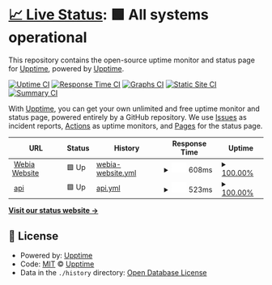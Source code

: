 # [📈 Live Status](https://status.webia.io): <!--live status--> **🟩 All systems operational**

This repository contains the open-source uptime monitor and status page for [Upptime](https://upptime.js.org), powered by [Upptime](https://github.com/upptime/upptime).

[![Uptime CI](https://github.com/koj-co/upptime/workflows/Uptime%20CI/badge.svg)](https://github.com/koj-co/upptime/actions?query=workflow%3A%22Uptime+CI%22)
[![Response Time CI](https://github.com/koj-co/upptime/workflows/Response%20Time%20CI/badge.svg)](https://github.com/koj-co/upptime/actions?query=workflow%3A%22Response+Time+CI%22)
[![Graphs CI](https://github.com/koj-co/upptime/workflows/Graphs%20CI/badge.svg)](https://github.com/koj-co/upptime/actions?query=workflow%3A%22Graphs+CI%22)
[![Static Site CI](https://github.com/koj-co/upptime/workflows/Static%20Site%20CI/badge.svg)](https://github.com/koj-co/upptime/actions?query=workflow%3A%22Static+Site+CI%22)
[![Summary CI](https://github.com/koj-co/upptime/workflows/Summary%20CI/badge.svg)](https://github.com/koj-co/upptime/actions?query=workflow%3A%22Summary+CI%22)

With [Upptime](https://upptime.js.org), you can get your own unlimited and free uptime monitor and status page, powered entirely by a GitHub repository. We use [Issues](https://github.com/upptime/upptime/issues) as incident reports, [Actions](https://github.com/upptime/upptime/actions) as uptime monitors, and [Pages](https://status.webia.io) for the status page.

<!--start: status pages-->
<!-- This summary is generated by Upptime (https://github.com/upptime/upptime) -->
<!-- Do not edit this manually, your changes will be overwritten -->
<!-- prettier-ignore -->
| URL | Status | History | Response Time | Uptime |
| --- | ------ | ------- | ------------- | ------ |
| <img alt="" src="https://favicons.githubusercontent.com/webia.io" height="13"> [Webia Website](https://webia.io) | 🟩 Up | [webia-website.yml](https://github.com/webiaio/status/commits/HEAD/history/webia-website.yml) | <details><summary><img alt="Response time graph" src="./graphs/webia-website/response-time-week.png" height="20"> 608ms</summary><br><a href="https://status.webia.io/history/webia-website"><img alt="Response time 609" src="https://img.shields.io/endpoint?url=https%3A%2F%2Fraw.githubusercontent.com%2Fwebiaio%2Fstatus%2FHEAD%2Fapi%2Fwebia-website%2Fresponse-time.json"></a><br><a href="https://status.webia.io/history/webia-website"><img alt="24-hour response time 541" src="https://img.shields.io/endpoint?url=https%3A%2F%2Fraw.githubusercontent.com%2Fwebiaio%2Fstatus%2FHEAD%2Fapi%2Fwebia-website%2Fresponse-time-day.json"></a><br><a href="https://status.webia.io/history/webia-website"><img alt="7-day response time 608" src="https://img.shields.io/endpoint?url=https%3A%2F%2Fraw.githubusercontent.com%2Fwebiaio%2Fstatus%2FHEAD%2Fapi%2Fwebia-website%2Fresponse-time-week.json"></a><br><a href="https://status.webia.io/history/webia-website"><img alt="30-day response time 627" src="https://img.shields.io/endpoint?url=https%3A%2F%2Fraw.githubusercontent.com%2Fwebiaio%2Fstatus%2FHEAD%2Fapi%2Fwebia-website%2Fresponse-time-month.json"></a><br><a href="https://status.webia.io/history/webia-website"><img alt="1-year response time 609" src="https://img.shields.io/endpoint?url=https%3A%2F%2Fraw.githubusercontent.com%2Fwebiaio%2Fstatus%2FHEAD%2Fapi%2Fwebia-website%2Fresponse-time-year.json"></a></details> | <details><summary><a href="https://status.webia.io/history/webia-website">100.00%</a></summary><a href="https://status.webia.io/history/webia-website"><img alt="All-time uptime 99.77%" src="https://img.shields.io/endpoint?url=https%3A%2F%2Fraw.githubusercontent.com%2Fwebiaio%2Fstatus%2FHEAD%2Fapi%2Fwebia-website%2Fuptime.json"></a><br><a href="https://status.webia.io/history/webia-website"><img alt="24-hour uptime 100.00%" src="https://img.shields.io/endpoint?url=https%3A%2F%2Fraw.githubusercontent.com%2Fwebiaio%2Fstatus%2FHEAD%2Fapi%2Fwebia-website%2Fuptime-day.json"></a><br><a href="https://status.webia.io/history/webia-website"><img alt="7-day uptime 100.00%" src="https://img.shields.io/endpoint?url=https%3A%2F%2Fraw.githubusercontent.com%2Fwebiaio%2Fstatus%2FHEAD%2Fapi%2Fwebia-website%2Fuptime-week.json"></a><br><a href="https://status.webia.io/history/webia-website"><img alt="30-day uptime 100.00%" src="https://img.shields.io/endpoint?url=https%3A%2F%2Fraw.githubusercontent.com%2Fwebiaio%2Fstatus%2FHEAD%2Fapi%2Fwebia-website%2Fuptime-month.json"></a><br><a href="https://status.webia.io/history/webia-website"><img alt="1-year uptime 99.77%" src="https://img.shields.io/endpoint?url=https%3A%2F%2Fraw.githubusercontent.com%2Fwebiaio%2Fstatus%2FHEAD%2Fapi%2Fwebia-website%2Fuptime-year.json"></a></details>
| <img alt="" src="https://favicons.githubusercontent.com/api.webia.io" height="13"> [api](https://api.webia.io) | 🟩 Up | [api.yml](https://github.com/webiaio/status/commits/HEAD/history/api.yml) | <details><summary><img alt="Response time graph" src="./graphs/api/response-time-week.png" height="20"> 523ms</summary><br><a href="https://status.webia.io/history/api"><img alt="Response time 492" src="https://img.shields.io/endpoint?url=https%3A%2F%2Fraw.githubusercontent.com%2Fwebiaio%2Fstatus%2FHEAD%2Fapi%2Fapi%2Fresponse-time.json"></a><br><a href="https://status.webia.io/history/api"><img alt="24-hour response time 561" src="https://img.shields.io/endpoint?url=https%3A%2F%2Fraw.githubusercontent.com%2Fwebiaio%2Fstatus%2FHEAD%2Fapi%2Fapi%2Fresponse-time-day.json"></a><br><a href="https://status.webia.io/history/api"><img alt="7-day response time 523" src="https://img.shields.io/endpoint?url=https%3A%2F%2Fraw.githubusercontent.com%2Fwebiaio%2Fstatus%2FHEAD%2Fapi%2Fapi%2Fresponse-time-week.json"></a><br><a href="https://status.webia.io/history/api"><img alt="30-day response time 472" src="https://img.shields.io/endpoint?url=https%3A%2F%2Fraw.githubusercontent.com%2Fwebiaio%2Fstatus%2FHEAD%2Fapi%2Fapi%2Fresponse-time-month.json"></a><br><a href="https://status.webia.io/history/api"><img alt="1-year response time 492" src="https://img.shields.io/endpoint?url=https%3A%2F%2Fraw.githubusercontent.com%2Fwebiaio%2Fstatus%2FHEAD%2Fapi%2Fapi%2Fresponse-time-year.json"></a></details> | <details><summary><a href="https://status.webia.io/history/api">100.00%</a></summary><a href="https://status.webia.io/history/api"><img alt="All-time uptime 99.92%" src="https://img.shields.io/endpoint?url=https%3A%2F%2Fraw.githubusercontent.com%2Fwebiaio%2Fstatus%2FHEAD%2Fapi%2Fapi%2Fuptime.json"></a><br><a href="https://status.webia.io/history/api"><img alt="24-hour uptime 100.00%" src="https://img.shields.io/endpoint?url=https%3A%2F%2Fraw.githubusercontent.com%2Fwebiaio%2Fstatus%2FHEAD%2Fapi%2Fapi%2Fuptime-day.json"></a><br><a href="https://status.webia.io/history/api"><img alt="7-day uptime 100.00%" src="https://img.shields.io/endpoint?url=https%3A%2F%2Fraw.githubusercontent.com%2Fwebiaio%2Fstatus%2FHEAD%2Fapi%2Fapi%2Fuptime-week.json"></a><br><a href="https://status.webia.io/history/api"><img alt="30-day uptime 100.00%" src="https://img.shields.io/endpoint?url=https%3A%2F%2Fraw.githubusercontent.com%2Fwebiaio%2Fstatus%2FHEAD%2Fapi%2Fapi%2Fuptime-month.json"></a><br><a href="https://status.webia.io/history/api"><img alt="1-year uptime 99.92%" src="https://img.shields.io/endpoint?url=https%3A%2F%2Fraw.githubusercontent.com%2Fwebiaio%2Fstatus%2FHEAD%2Fapi%2Fapi%2Fuptime-year.json"></a></details>

<!--end: status pages-->

[**Visit our status website →**](https://status.webia.io)

## 📄 License

- Powered by: [Upptime](https://github.com/upptime/upptime)
- Code: [MIT](./LICENSE) © [Upptime](https://upptime.js.org)
- Data in the `./history` directory: [Open Database License](https://opendatacommons.org/licenses/odbl/1-0/)
